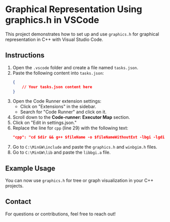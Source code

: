 # Graphical Representation Using graphics.h in VSCode

This project demonstrates how to set up and use `graphics.h` for graphical representation in C++ with Visual Studio Code.

## Instructions

1. Open the `.vscode` folder and create a file named `tasks.json`.
2. Paste the following content into `tasks.json`:
    ```json
    {
        // Your tasks.json content here
    }
    ```
3. Open the Code Runner extension settings:
    - Click on "Extensions" in the sidebar.
    - Search for "Code Runner" and click on it.
4. Scroll down to the **Code-runner: Executor Map** section.
5. Click on "Edit in settings.json."
6. Replace the line for `cpp` (line 29) with the following text:
    ```json
    "cpp": "cd $dir && g++ $fileName -o $fileNameWithoutExt -lbgi -lgdi32 -lcomdlg32 -luuid -loleaut32 -lole32 && $dir$fileNameWithoutExt",
    ```
7. Go to `C:\MinGW\include` and paste the `graphics.h` and `winbgim.h` files.
8. Go to `C:\MinGW\lib` and paste the `libbgi.a` file.

## Example Usage

You can now use `graphics.h` for tree or graph visualization in your C++ projects.

## Contact

For questions or contributions, feel free to reach out!
